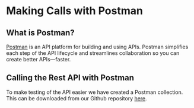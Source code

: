 # Making Calls with Postman

## What is Postman?

[Postman](https://www.postman.com) is an API platform for building and using APIs. Postman simplifies each step of the API lifecycle and streamlines collaboration so you can create better APIs—faster.

## Calling the Rest API with Postman

To make testing of the API easier we have created a Postman collection. This can be downloaded from our Github repository [here](Mobius%20Engine%20API.postman\_collection.json).
